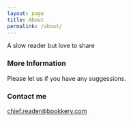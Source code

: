```yaml
---
layout: page
title: About
permalink: /about/
---
```


A slow reader but love to share

### More Information
Please let us if you have any suggessions.

### Contact me

[chief.reader@bookkery.com](mailto:chief.reader@bookkery.com)